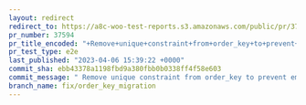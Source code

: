 ```yaml
---
layout: redirect
redirect_to: https://a8c-woo-test-reports.s3.amazonaws.com/public/pr/37594/e2e/index.html
pr_number: 37594
pr_title_encoded: "+Remove+unique+constraint+from+order_key+to+prevent+empty+key+conflict."
pr_test_type: e2e
last_published: "2023-04-06 15:39:22 +0000"
commit_sha: ebb43378a1198fbd9a380fbb0b0338ff4f58e603
commit_message: " Remove unique constraint from order_key to prevent empty key conflict."
branch_name: fix/order_key_migration
---
```

